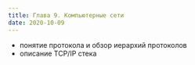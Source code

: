 ```yaml
---
title: Глава 9. Компьютерные сети
date: 2020-10-09
---
```


- понятие протокола и обзор иерархий протоколов
- описание TCP/IP стека